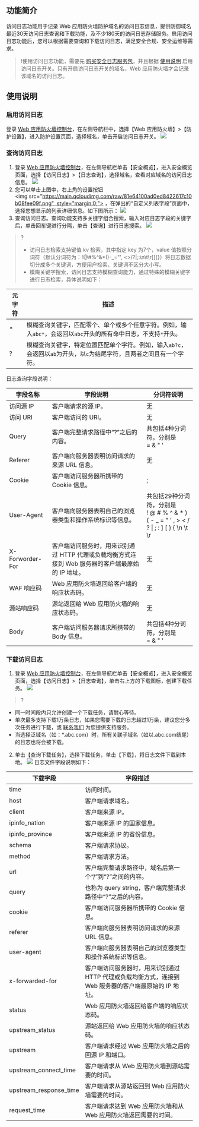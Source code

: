 ## 功能简介
访问日志功能用于记录 Web 应用防火墙防护域名的访问日志信息，提供防御域名最近30天访问日志查询和下载功能，及不少180天的访问日志存储服务。启用访问日志功能后，您可以根据需要查询和下载访问日志，满足安全合规、安全运维等需求。
>!使用访问日志功能，需要先 [购买安全日志服务包](https://cloud.tencent.com/document/product/627/11730)，并且根据 [使用说明](#sysm) 启用访问日志开关。只有开启访问日志开关的域名，Web 应用防火墙才会记录该域名的访问日志。

<span id ="sysm"></span>
## 使用说明
### 启用访问日志
登录 [Web 应用防火墙控制台](https://console.cloud.tencent.com/guanjia/waf/config)，在左侧导航栏中，选择【Web 应用防火墙】>【防护设置】，进入防护设置页面，选择域名，单击开启访问日志开关。 
![](https://main.qcloudimg.com/raw/1ce51a0f742aa2d114ad9b20c1c57b9a.png)

###  查询访问日志
1. 登录 [Web 应用防火墙控制台](https://console.cloud.tencent.com/guanjia/waf/config)，在左侧导航栏单击【安全概览】，进入安全概览页面，选择【访问日志】>【日志查询】，选择域名，查看对应域名的访问日志信息。
![](https://main.qcloudimg.com/raw/afca94ff86b5cc1adeabb27ec381576d.png)
2. 您可以单击上图中，右上角的设置按钮<img src="https://main.qcloudimg.com/raw/81e64100ad0ed8422617c10b08fee09f.png"  style="margin:0;"> ，在弹出的“自定义列表字段”页面中，选择您想显示的列表详细信息。如下图所示：
![](https://main.qcloudimg.com/raw/f988e3239611ccf04303db8e729c059c.png)
3. 查询访问日志。查询功能支持多关键字组合搜索，输入对应日志字段的关键字后，单击回车键进行分隔，单击【查询】进行日志搜索。
![](https://main.qcloudimg.com/raw/9f3385638dff802158d930053e1d5c1b.png)
 >?
>- 访问日志检索支持键值 kv 检索，其中指定 key 为7个，value 值按照分词符（默认分词符为：!@#%^&*()-_="', <>/?|\;:\n\t\r[]{}）将日志数据切分成多个关键词，方便用户检索，关键词不区分大小写。
>- 模糊关键字搜索，访问日志支持模糊查询能力，通过特殊的模糊关键字进行日志检索，具体说明如下：

| 元字符 | 描述 | 
|---------|---------|
|*	|模糊查询关键字，匹配零个、单个或多个任意字符。例如，输入`abc*`，会返回以`abc`开头的所有命中日志，不支持`*`开头。|
|?	|模糊查询关键字，特定位置匹配单个字符。例如，输入`ab?c`，会返回以`ab`为开头，以`c`为结尾字符，且两者之间且有一个字符。|


日志查询字段说明：

| 字段名称 | 字段说明 |分词符说明 |
|---------|---------|--|
| 访问源 IP | 客户端请求的源 IP。 | 无| 
|访问 URI	|客户端访问的 URI。|无 |              
|Query|客户端完整请求路径中“?”之后的内容。|共包括4种分词符，分别是<br>= & " '|
|Referer	|客户端向服务器表明访问请求的来源 URL 信息。|无|
|Cookie	|客户端访问服务器所携带的 Cookie 信息。|;|
|User-Agent	|客户端向服务器表明自己的浏览器类型和操作系统标识等信息。| 共包括29种分词符，分别是<br>! @ # % ^ & *  ) ( - _ = " ' ,  > <  / ? \| ; : ]  [  }  { \n \t \r |
|X-Forworder-For	|客户端访问服务时，用来识别通过 HTTP 代理或负载均衡方式连接到 Web 服务器的客户端最原始的 IP 地址。|无|
|WAF 响应码	|Web 应用防火墙返回给客户端的响应状态码。|无|
|源站响应码	|源站返回给 Web 应用防火墙的响应状态码。|无|
|Body	|客户端访问服务器请求所携带的 Body 信息。|共包括4种分词符，分别是<br>= & " '|

### 下载访问日志
1. 登录 [Web 应用防火墙控制台](https://console.cloud.tencent.com/guanjia/waf/config)，在左侧导航栏单击【安全概览】，进入安全概览页面，选择【访问日志】>【日志查询】，单击右上方的下载图标，创建下载任务。
![](https://main.qcloudimg.com/raw/79cfa59415ac6fcf47cb1ac7afcdc492.png)

>?
- 同一时间段内只允许创建一个下载任务，请耐心等待。
- 单次最多支持下载1万条日志，如果您需要下载的日志超过1万条，建议您分多次任务进行下载，或 [联系我们](https://cloud.tencent.com/about/connect) 为您提供支持服务。
- 当选择泛域名（如：*.abc.com）时，所有关联子域名（如以.abc.com结尾）的日志也将会被下载。

2. 单击【查询下载任务】，选择下载任务，单击【下载】，将日志文件下载到本地。
![](https://main.qcloudimg.com/raw/b6cf66169432ad84d69bff172b816fdd.png)
日志文件字段说明如下：

| 下载字段 | 字段描述 | 
|---------|---------|
| time | 访问时间。 | 
|host	|客户端请求域名。|
|client	|客户端来源 IP。|
|ipinfo_nation	|客户端来源 IP 的国家信息。|
|ipinfo_province	|客户端来源 IP 的省份信息。|
|schema	|客户端请求协议。|
|method	|客户端请求方法。|
|url	|客户端完整请求路径中，域名后第一个“/”到“?”之间的内容。|
|query	|也称为 query string，客户端完整请求路径中“?”之后的内容。|
|cookie	|客户端访问服务器所携带的 Cookie 信息。|
|referer	|客户端向服务器表明访问请求的来源 URL 信息。|
|user-agent	|客户端向服务器表明自己的浏览器类型和操作系统标识等信息。|
|x-forwarded-for	|客户端访问服务器时，用来识别通过 HTTP 代理或负载均衡方式，连接到 Web 服务器的客户端最原始的 IP 地址。|
|status	|Web 应用防火墙返回给客户端的响应状态码。|
|upstream_status	|源站返回给 Web 应用防火墙的响应状态码。|
|upstream	|客户端请求经过 Web 应用防火墙之后的回源 IP 和端口。|
|upstream_connect_time	|客户端请求从 Web 应用防火墙到源站需要的时间。|
|upstream_response_time	|客户端请求从源站返回到 Web 应用防火墙需要的时间。|
|request_time	|客户端请求达到 Web 应用防火墙和从 Web 应用防火墙返回需要的时间。|
